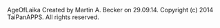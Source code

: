 AgeOfLaika
Created by Martin A. Becker on 29.09.14.
Copyright (c) 2014 TaiPanAPPS. All rights reserved.